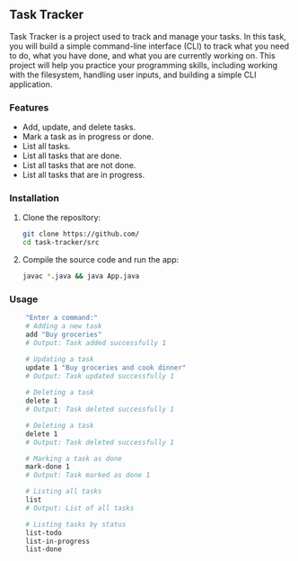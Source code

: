 ## Task Tracker

Task Tracker is a project used to track and manage your tasks. In this task, you will build a simple command-line interface (CLI) to track what you need to do, what you have done, and what you are currently working on. This project will help you practice your programming skills, including working with the filesystem, handling user inputs, and building a simple CLI application.

### Features
- Add, update, and delete tasks.
- Mark a task as in progress or done.
- List all tasks.
- List all tasks that are done.
- List all tasks that are not done.
- List all tasks that are in progress.

### Installation

1. Clone the repository:
   ```bash
   git clone https://github.com/
   cd task-tracker/src
   ```
2. Compile the source code and run the app:
    ```bash
    javac *.java && java App.java
    ```
### Usage

```bash
    "Enter a command:"
    # Adding a new task
    add "Buy groceries"
    # Output: Task added successfully 1

    # Updating a task
    update 1 "Buy groceries and cook dinner"
    # Output: Task updated successfully 1
    
    # Deleting a task
    delete 1
    # Output: Task deleted successfully 1

    # Deleting a task
    delete 1
    # Output: Task deleted successfully 1

    # Marking a task as done
    mark-done 1
    # Output: Task marked as done 1

    # Listing all tasks
    list
    # Output: List of all tasks

    # Listing tasks by status
    list-todo
    list-in-progress
    list-done
```
